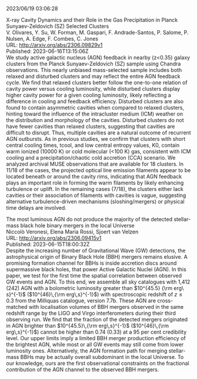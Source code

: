 2023/06/19 03:06:28  

X-ray Cavity Dynamics and their Role in the Gas Precipitation in Planck
  Sunyaev-Zeldovich (SZ) Selected Clusters  
V. Olivares, Y. Su, W. Forman, M. Gaspari, F. Andrade-Santos, P. Salome, P. Nulsen, A. Edge, F. Combes, C. Jones  
URL: http://arxiv.org/abs/2306.09829v1  
Published: 2023-06-16T13:15:06Z  
  We study active galactic nucleus (AGN) feedback in nearby (z&lt;0.35) galaxy clusters from the Planck Sunyaev-Zeldovich (SZ) sample using Chandra observations. This nearly unbiased mass-selected sample includes both relaxed and disturbed clusters and may reflect the entire AGN feedback cycle. We find that relaxed clusters better follow the one-to-one relation of cavity power versus cooling luminosity, while disturbed clusters display higher cavity power for a given cooling luminosity, likely reflecting a difference in cooling and feedback efficiency. Disturbed clusters are also found to contain asymmetric cavities when compared to relaxed clusters, hinting toward the influence of the intracluster medium (ICM) weather on the distribution and morphology of the cavities. Disturbed clusters do not have fewer cavities than relaxed clusters, suggesting that cavities are difficult to disrupt. Thus, multiple cavities are a natural outcome of recurrent AGN outbursts. As in previous studies, we confirm that clusters with short central cooling times, tcool, and low central entropy values, K0, contain warm ionized (10000 K) or cold molecular (&lt;100 K) gas, consistent with ICM cooling and a precipitation/chaotic cold accretion (CCA) scenario. We analyzed archival MUSE observations that are available for 18 clusters. In 11/18 of the cases, the projected optical line emission filaments appear to be located beneath or around the cavity rims, indicating that AGN feedback plays an important role in forming the warm filaments by likely enhancing turbulence or uplift. In the remaining cases (7/18), the clusters either lack cavities or their association of filaments with cavities is vague, suggesting alternative turbulence-driven mechanisms (sloshing/mergers) or physical time delays are involved.   

The most luminous AGN do not produce the majority of the detected
  stellar-mass black hole binary mergers in the local Universe  
Niccolò Veronesi, Elena Maria Rossi, Sjoert van Velzen  
URL: http://arxiv.org/abs/2306.09415v1  
Published: 2023-06-15T18:00:32Z  
  Despite the increasing number of Gravitational Wave (GW) detections, the astrophysical origin of Binary Black Hole (BBH) mergers remains elusive. A promising formation channel for BBHs is inside accretion discs around supermassive black holes, that power Active Galactic Nuclei (AGN). In this paper, we test for the first time the spatial correlation between observed GW events and AGN. To this end, we assemble all sky catalogues with 1,412 (242) AGN with a bolometric luminosity greater than $10^{45.5} {\rm erg\ s}^{-1}$ ($10^{46}\,{\rm erg\,s}^{-1}$) with spectroscopic redshift of $z\leq0.3$ from the Milliquas catalogue, version 7.7b. These AGN are cross-matched with localisation volumes of BBH mergers observed in the same redshift range by the LIGO and Virgo interferometers during their third observing run. We find that the fraction of the detected mergers originated in AGN brighter than $10^{45.5}\,{\rm erg\,s}^{-1}$ ($10^{46}\,{\rm erg\,s}^{-1}$) cannot be higher than $0.74$ ($0.33$) at a 95 per cent credibility level. Our upper limits imply a limited BBH merger production efficiency of the brightest AGN, while most or all GW events may still come from lower luminosity ones. Alternatively, the AGN formation path for merging stellar-mass BBHs may be actually overall subdominant in the local Universe. To our knowledge, ours are the first observational constraints on the fractional contribution of the AGN channel to the observed BBH mergers.   


